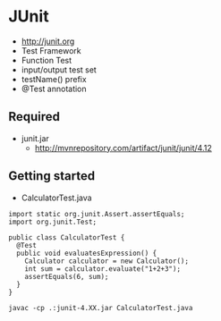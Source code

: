 # JUnit
* http://junit.org
* Test Framework
* Function Test
* input/output test set
* testName() prefix
* @Test annotation

## Required
* junit.jar
  * http://mvnrepository.com/artifact/junit/junit/4.12

## Getting started
* CalculatorTest.java
```
import static org.junit.Assert.assertEquals;
import org.junit.Test;

public class CalculatorTest {
  @Test
  public void evaluatesExpression() {
    Calculator calculator = new Calculator();
    int sum = calculator.evaluate("1+2+3");
    assertEquals(6, sum);
  }
}
```

```
javac -cp .:junit-4.XX.jar CalculatorTest.java
```
